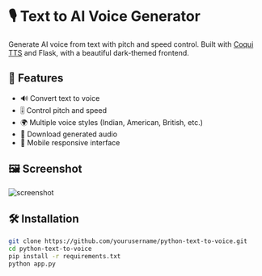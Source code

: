 # 🎙️ Text to AI Voice Generator

Generate AI voice from text with pitch and speed control. Built with [Coqui TTS](https://github.com/coqui-ai/TTS) and Flask, with a beautiful dark-themed frontend.

## 🚀 Features

- 🔊 Convert text to voice
- 🎚️ Control pitch and speed
- 🌍 Multiple voice styles (Indian, American, British, etc.)
- 💾 Download generated audio
- 📱 Mobile responsive interface

## 🖼️ Screenshot

![screenshot](screenshot.png)

## 🛠️ Installation

```bash
git clone https://github.com/yourusername/python-text-to-voice.git
cd python-text-to-voice
pip install -r requirements.txt
python app.py
